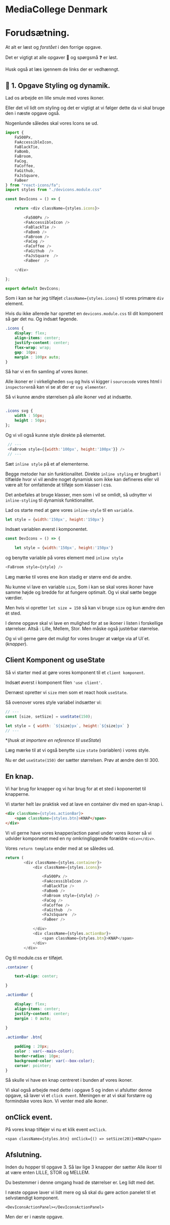 # MediaCollege Denmark

# Forudsætning.

At alt er læst og *forstået* i den forrige opgave.

Det er vigtigt at alle opgaver :dart: og spørgsmå :question: er løst.

Husk også at læs igennem de links der er vedhænngt.

## :dart: 1. Opgave Styling og dynamik.

Lad os arbejde en lille smule med vores ikoner.

Eller det vil lidt om styling og det er vigtigt at vi følger dette da vi skal bruge den i næste opgave også.

Nogenlunde således skal vores Icons se ud.      
 

```javascript
import { 
    Fa500Px, 
    FaAccessibleIcon,  
    FaBlackTie,
    FaBomb,
    FaBroom,
    FaCog,
    FaCoffee,
    FaGithub,
    FaJsSquare,
    FaBeer
} from "react-icons/fa";
import styles from "./devicons.module.css"

const DevIcons = () => {

    return <div className={styles.icons}>

        <Fa500Px />
        <FaAccessibleIcon />
        <FaBlackTie />
        <FaBomb />
        <FaBroom />
        <FaCog />
        <FaCoffee />
        <FaGithub  />
        <FaJsSquare  />
        <FaBeer  />

    </div>

};

export default DevIcons;
```

Som i kan se har jeg tilføjet `className={styles.icons}` til vores primære `div` element.

Hvis du ikke allerede har oprettet en `devicons.module.css` til dit komponent så gør det nu. Og indsæt føgende.

```css
.icons {
    display: flex;
    align-items: center;
    justify-content: center;
    flex-wrap: wrap;
    gap: 10px;
    margin : 100px auto;
}
```

Så har vi en fin samling af vores ikoner.

Alle ikoner er i virkeligheden `svg` og hvis vi kigger i `sourcecode` vores html i `inspectoren`så kan vi se at der er `svg elementer`.

Så vi kunne ændre størrelsen på alle ikoner ved at indsætte.

```css

.icons svg {
    width : 50px;
    height : 50px;
};

```

Og vi vil også kunne style direkte på elementet.

```javascript
 // ---
 <FaBroom style={{width:'100px', height:'100px'}} />
 // ---
```

Sæt `inline style` på et af elementerne.

Begge metoder har sin funktionalitet. Direkte `inline styling` er brugbart i tilfælde hvor vi vil ændre noget dynamisk som ikke kan defineres eller vil være alt for omfattende at tilføje som klasser i css.

Det anbefales at bruge klasser, men som i vil se omlidt, så udnytter vi `inline-styling` til dynamisk funktionalitet.

Lad os starte med at gøre vores `inline-style` til en `variable`.

```javascript
let style = {width:'150px', height:'150px'}
```

Indsæt variablen øverst i komponentet.

```javascript 
const DevIcons = () => {

    let style = {width:'150px', height:'150px'}
```

og benytte variable på vores element med `inline style`

```javascript
<FaBroom style={style} />
```

Læg mærke til vores ene ikon stadig er større end de andre.

Nu kunne vi lave en variable `size`, Som i kan se skal vores ikoner have samme højde og bredde for at fungere optimalt. Og vi skal sætte begge værdier.

Men hvis vi opretter `let size = 150` så kan vi bruge `size` og kun ændre den ét sted.

I denne opgave skal vi lave en mulighed for at se ikoner i listen i forskellige størrelser. Altså : Lille, Mellem, Stor. Men måske også justérbar størrelse.

Og vi vil gerne gøre det muligt for vores bruger at vælge via af UI´et. (*knapper*).

## Client Komponent og useState

Så vi starter med at gøre vores komponent til et `client komponent`.

Indsæt øverst i komponent filen `'use client'`.

Dernæst opretter vi `size` men som et react hook `useState`.

Så ovenover vores style variabel indsætter vi:

```JavaScript
// ---
const [size, setSize] = useState(150);

let style = { width: `${size}px`, height:`${size}px` }
// ---
```
*(*husk at importere en reference til useState*)

Læg mærke til at vi også benytte `size` `state` (variablen) i vores style.

Nu er det `useState(150)` der sætter størrelsen. Prøv at ændre den til 300. 

## En knap.

Vi har brug for knapper og vi har brug for at et sted i koponentet til knapperne.

Vi starter helt lav praktisk ved at lave en container div med en span-knap i.

```html
<div className={styles.actionBar}>
    <span className={styles.btn}>KNAP</span>
</div>
```

Vi vil gerne have vores knapper/action panel under vores ikoner så vi udvider komponetet med en ny omkringliggende forældre `<div></div>`.

Vores `return template` ender med at se således ud.

```javascript
return (
        <div className={styles.container}>
            <div className={styles.icons}>

                <Fa500Px />
                <FaAccessibleIcon />
                <FaBlackTie />
                <FaBomb />
                <FaBroom style={style} />
                <FaCog />
                <FaCoffee />
                <FaGithub  />
                <FaJsSquare  />
                <FaBeer />

            </div>
            <div className={styles.actionBar}>
                <span className={styles.btn}>KNAP</span>
            </div>
        </div>
```

Og til module.css er tilføjet.

```css
.container {

    text-align: center;

}

.actionBar {

    display: flex;
    align-items: center;
    justify-content: center;
    margin : 0 auto;
    
}

.actionBar .btn{

    padding : 20px;
    color : var(--main-color);
    border-radius: 10px;
    background-color: var(--box-color);
    cursor: pointer;
}
```

Så skulle vi have en knap centreret i bunden af vores ikoner.

Vi skal også arbejde med dette i opgave 5 og inden vi afslutter denne opgave, så laver vi et `click event`. Meningen er at vi skal forstørre og formindske vores ikon. Vi venter med alle ikoner.

## onClick event.

På vores knap tilføjer vi nu et klik event `onClick`.

```<span className={styles.btn} onClick={() => setSize(20)}>KNAP</span>```

## Afslutning.

Inden du hopper til opgave 3. Så lav lige 3 knapper der sætter Alle ikoer til at være enten LILLE, STOR og MELLEM.

Du bestemmer i denne omgang hvad de størrelser er. Leg lidt med det.

I næste opgave laver vi lidt mere og så skal du gøre action panelet til et selvstændigt komponent.

`<DevIconsActionPanel></DevIconsActionPanel>`

Men der er i næste opgave.



